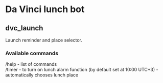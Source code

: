 # Da Vinci lunch bot
## dvc_launch
Launch reminder and place selector.
  
  
  
### Available commands
/help - list of commands  
/timer - to turn on lunch alarm function (by default set at 10:00 UTC+3) - automatically chooses lunch place
